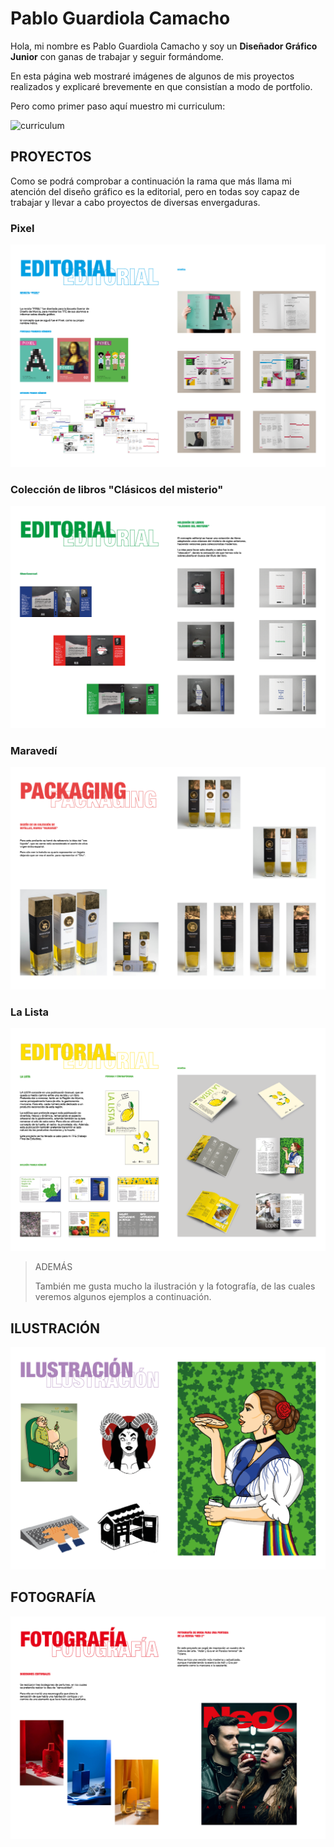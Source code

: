# Pablo Guardiola Camacho

Hola, mi nombre es Pablo Guardiola Camacho y soy un **Diseñador Gráfico Junior** con ganas de trabajar y seguir formándome.

En esta página web mostraré imágenes de algunos de mis proyectos realizados y explicaré brevemente en que consistían a modo de portfolio.

Pero como primer paso aquí muestro mi curriculum:

![curriculum](main/recursos/curriculum.png)

## PROYECTOS

Como se podrá comprobar a continuación la rama que más llama mi atención del diseño gráfico es la editorial, pero en todas soy capaz de trabajar y llevar a cabo proyectos de diversas envergaduras.

### Pixel

![pixel](https://github.com/alu1744526/pablo1744526.github.io/blob/main/recursos/pixel%20portfolio.png)

### Colección de libros "Clásicos del misterio"

![libros](https://github.com/alu1744526/pablo1744526.github.io/blob/main/recursos/libros%20portfolio.png)

### Maravedí

![maravedí](https://github.com/alu1744526/pablo1744526.github.io/blob/main/recursos/botellas%20portfolio.png)

### La Lista

![lista](https://github.com/alu1744526/pablo1744526.github.io/blob/main/recursos/la%20lista%20portfolio.png)

>ADEMÁS
>
>También me gusta mucho la ilustración y la fotografía, de las cuales veremos algunos ejemplos a continuación.



## ILUSTRACIÓN

![ilustracion](https://github.com/alu1744526/pablo1744526.github.io/blob/main/recursos/ilustracion%20portfolio.png)

## FOTOGRAFÍA

![fotos](https://github.com/alu1744526/pablo1744526.github.io/blob/main/recursos/fotografia%20portfolio.png)


